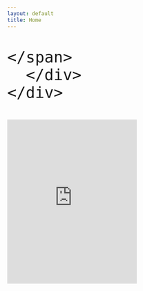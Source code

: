 ```yaml
---
layout: default
title: Home
---
```

  <div class="section">
    <div class="container">
      <div class="row">
		<span style="font-size: 3em">
	<a href="https://itunes.apple.com/ie/artist/the-ocean-hours/1455797617" class="fab fa-itunes"></a>
	<a href="https://www.youtube.com/channel/UCPu4X7gm5ptMgT_5z_aPpWg" class="fab fa-youtube-square"></a>
	<a href="https://www.kickstarter.com/projects/theoceanhours/the-ocean-hours-swim-for-the-surface?ref=project_build" class="fab fa-kickstarter"></a>
	<a href="https://www.instagram.com/theoceanhoursmusic/" class="fab fa-instagram"></a>

	</span>
      </div>
    </div>
  </div>
  <div class="section values">
    <div class="container">
      <div class="row">
        <div class="one-half column value">
		<iframe src="https://open.spotify.com/embed/album/2KFEef7nFBXmaXiUdrn8Fc" width="300" height="380" frameborder="0" allowtransparency="true" allow="encrypted-media"></iframe>
        </div>
      </div>
    </div>
  </div>
<script id="mcjs">!function(c,h,i,m,p){m=c.createElement(h),p=c.getElementsByTagName(h)[0],m.async=1,m.src=i,p.parentNode.insertBefore(m,p)}(document,"script","https://chimpstatic.com/mcjs-connected/js/users/dcece558162d1ee36ede8fabd/74db872331d6b30faacab21f2.js");</script>
